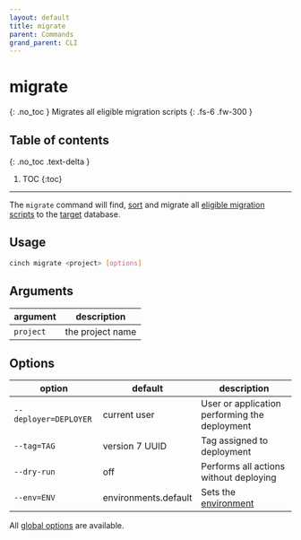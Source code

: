 ```yaml
---
layout: default
title: migrate
parent: Commands
grand_parent: CLI
---
```


# migrate
{: .no_toc }
Migrates all eligible migration scripts
{: .fs-6 .fw-300 }

## Table of contents
{: .no_toc .text-delta }

1. TOC
{:toc}
----

The `migrate` command will find, [sort](/workflows/migrate.html#sorting) and migrate all 
[eligible migration scripts](/workflows/migrate.html#eligibility) to the [target](/concepts/target.html) database.

## Usage
```bash
cinch migrate <project> [options]
```

## Arguments

| argument  | description      |
|-----------|------------------|
| `project` | the project name |

## Options

| option                | default              | description                                        |
|-----------------------|----------------------|----------------------------------------------------|
| `--deployer=DEPLOYER` | current user         | User or application performing the deployment      |
| `--tag=TAG`           | version 7 UUID       | Tag assigned to deployment                         |
| `--dry-run`           | off                  | Performs all actions without deploying             |
| `--env=ENV`           | environments.default | Sets the [environment](/concepts/environment.html) |

All [global options](/cli/usage.html#global-options) are available.